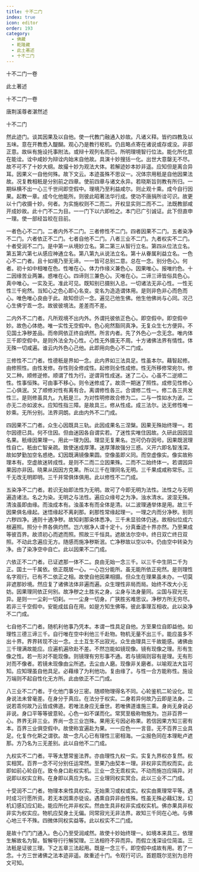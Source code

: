 ```yaml
---
title: 十不二门
index: true
icon: editor
order: 193
category:
  - 佛藏
  - 乾隆藏
  - 此土著述
  - 十不二门
---
```


十不二门一卷  

此土著述  

十不二门一卷  

唐荆溪尊者湛然述  

十不二门  

然此迹门。谈其因果及以自他。使一代教门融通入妙故。凡诸义释。皆约四教及以五味。意在开教悉入醍醐。观心乃是教行枢机。仍且略点寄在诸说或存或没。非部正意。故纵有施设托事附法。或辩十观列名而已。所明理境智行位法。能化所化意在能诠。诠中咸妙为辩诠内始末自他故。具演十妙搜括一化。出世大意罄无不尽。故不可不了十妙大纲。故撮十妙为观法大体。若解迹妙本妙非遥。应知但是离合异耳。因果义一自他何殊。故下文云。本迹虽殊不思议一。况体宗用秖是自他因果法故。况复教相秖是分别前之四章。使前四章与诸文永异。若晓斯旨则教有所归。一期纵横不出一心三千世间即空假中。理境乃至利益咸尔。则止观十乘。成今自行因果。起教一章。成今化他能所。则彼此昭著法华行成。使功不唐捐所诠可识。故更以十门收摄十妙。何者。为实施权则不二而二。开权显实则二而不二。法既教部咸开成妙故。此十门不二为目。一一门下以六即检之。本门已广引诚证。此下但直申一理。使一部经旨皎在目前。  

一者色心不二门。二者内外不二门。三者修性不二门。四者因果不二门。五者染净不二门。六者依正不二门。七者自他不二门。八者三业不二门。九者权实不二门。十者受润不二门。是中第一从境妙立名。第二第三从智行立名。第四从位法立名。第五第六第七从感应神通立名。第八第九从说法立名。第十从眷属利益立名。一色心不二门者。且十如境乃至无谛。一一皆可总别二意。总在一念。别分色心。何者。初十如中相唯在色。性唯在心。体力作缘义兼色心。因果唯心。报唯约色。十二因缘苦业两兼。惑唯在心。四谛则三兼色心。灭唯在心。二谛三谛皆俗具色心。真中唯心。一实及无。准此可见。既知别已摄别入总。一切诸法无非心性。一性无性三千宛然。当知心之色心即心名变。变名为造造谓体用。是则非色非心而色而心。唯色唯心良由于此。故知但识一念。遍见己他生佛。他生他佛尚与心同。况己心生佛宁乖一念。故彼彼境法。差差而不差。  

二内外不二门者。凡所观境不出内外。外谓托彼依正色心。即空假中。即空假中妙。故色心体绝。唯一实性无空假中。色心宛然豁同真净。无复众生七方便异。不见国土净秽差品。而帝网依正终自炳然。所言内者。先了外色心一念无念。唯内体三千即空假中。是则外法全为心性。心性无外摄无不周。十方诸佛法界有情性。体无殊一切咸遍。谁云内外色心己他。此即用向色心不二门成。  

三修性不二门者。性德秖是界如一念。此内界如三法具足。性虽本尔。藉智起修。由修照性。由性发修。存性则全修成性。起修则全性成修。性无所移修常宛尔。修又二种。顺修逆修。顺谓了性为行。逆谓背性成迷。迷了二心。心虽不二逆顺二性。性事恒殊。可由事不移心。则令迷修成了。故须一期迷了照性。成修见性修心二心俱泯。又了顺修对性有离有合。离谓修性各三。合谓修二性一。修二各三共发性三。是则修虽具九。九秖是三。为对性明修故合修为二。二与一性如水为波。二亦无二亦如波水。应知性指三障。是故具三。修从性成。成三法尔。达无修性唯一妙乘。无所分别。法界洞朗。此由内外不二门成。  

四因果不二门者。众生心因既具三轨。此因成果名三涅槃。因果无殊始终理一。若尔因德已具。何不住因。但由迷因各自谓实若。了迷性实唯住因故。久研此因因显名果。秖缘因果理一。用此一理为因。理显无复果名。岂可仍存因号。因果既泯理性自亡。秖由亡智亲疏。致使迷成厚薄。迷厚薄故强分三惑。义开六即名智浅深。故如梦勤加空名惑绝。幻因既满镜像果圆。空像虽即义同。而空虚像实。像实故称理本有。空虚故迷转成性。是则不二而二立因果殊。二而不二始终体一。若谓因异果因亦非因。晓果从因因方克果。所以三千在理同名无明。三千果成咸称常乐。三千无改无明即明。三千并常俱体俱用。此以修性不二门成。  

五染净不二门者。若识无始即法性为无明。故可了今即无明为法性。法性之与无明遍造诸法。名之为染。无明之与法性。遍应众缘号之为净。浊水清水。波湿无殊。清浊虽即由缘。而浊成本有。浊虽本有而全体是清。以二波理通举体是用。故三千因果俱名缘起。迷悟缘起不离刹那。刹那性常缘起理一。一理之内而分净秽。别则六秽四净。通则十通净秽。故知刹那染体悉净。三千未显验体仍迷。故相似位成六根遍照。照分十界各俱灼然。岂六根净人谓十定十。分真垂迹十界亦然。乃至果成等彼百界。故须初心而遮而照。照故三千恒具。遮故法尔空中。终日双亡终日双照。不动此念遍应无方。随感而施净秽斯泯。亡净秽故以空以中。仍由空中转染为净。由了染净空中自亡。此以因果不二门成。  

六依正不二门者。已证遮那一体不二。良由无始一念三千。以三千中生阴二千为正。国土一千属依。依正既居一心。一心岂分能所。虽无能所依正宛然。是则理性名字观行。已有不二依正之相。故使自他因果相摄。但众生在理果虽未办。一切莫非遮那妙境。然应复了诸佛法体非遍而遍。众生理性非局而局。始终不改大小无妨。因果理同依正何别。故净秽之土胜劣之身。尘身与法身量同。尘国与寂光无异。是则一一尘刹一切刹。一一尘身一切身。广狭胜劣难思议。净秽方所无穷尽。若非三千空假中。安能成兹自在用。如是方知生佛等。彼此事理互相收。此以染净不二门成。  

七自他不二门者。随机利他事乃凭本。本谓一性具足自他。方至果位自即益他。如理性三德三谛三千。自行唯在空中利他三千赴物。物机无量不出三千。能应虽多不出十界。界界转现不出一念。土土互生不出寂光。众生由理具三千故能感。诸佛由三千理满故能应。应遍机遍欣赴不差。不然岂能如镜现像。镜有现像之理。形有生像之性。若一形对不能现像。则镜理有穷形事不通。若与镜隔则容有是理。无有形对而不像者。若镜未现像由尘所遮。去尘由人磨。现像非关磨者。以喻观法大旨可知。应知理虽自他具足。必藉缘了为利他功。复由缘了。与性一合方能称性。施设万端则不起自性化无方所。此由依正不二门成。  

八三业不二门者。于化他门事分三密。随顺物理得名不同。心轮鉴机二轮设化。现身说法未曾毫差。在身分于真应。在法分于权实。二身若异何故乃云即是法身。二说若乖何故乃云皆成佛道。若唯法身应无垂世。若唯佛道谁施三乘。身尚无身说必非说。身口平等等彼意轮。心色一如不谋而化。常冥至极称物施为。岂非百界一心。界界无非三业。界尚一念三业岂殊。果用无亏因必称果。若信因果方知三密有本。百界三业俱空假中。故使称宜遍赴为果。一一应色一一言音。无不百界三业具足。化复作化斯之谓欤。故一念凡心已有理性三密相海。一尘报色同在本理毗卢遮那。方乃名为三无差别。此以自他不二门成。  

九权实不二门者。平等太慧常鉴法界。亦由理性九权一实。实复九界权亦复然。权实相冥。百界一念不可分别任运常然。至果乃由契本一理。非权非实而权而实。此即如前心轮自在。致令身口赴权实机。三业一念无乖权实。不动而施岂应隔异。对说即以权实立称。在身即以真应为名。三业理同权实冥合。此以三业不二门成。  

十受润不二门者。物理本来性具权实。无始熏习或权或实。权实由熏理常平等。遇时成习行愿所资。若无本因熏亦徒设。遇熏自异非由性殊。性虽无殊必藉幻发。幻机幻感幻应幻赴。能应所化并非权实。然由生具非权非实成权实机。佛亦果具非权非实为权实应。物机应契身土无偏。同常寂光无非法界。故知三千同在心地。与佛心地三千不殊。四微体同权实益等。此以权实不二门成。  

是故十门门门通入。色心乃至受润咸然。故使十妙始终理一。如境本来具三。依理生解故名为智。智解导行行解契理。三法相符不异而异。而假立浅深设位简滥。三法秖是证彼三理。下之五章三法起用。既是一念三千。即空假中成故有用。若了一念。十方三世诸佛之法本迹非遥。故重述十门。令观行可识。首题既尔览别为总符文可知。  
